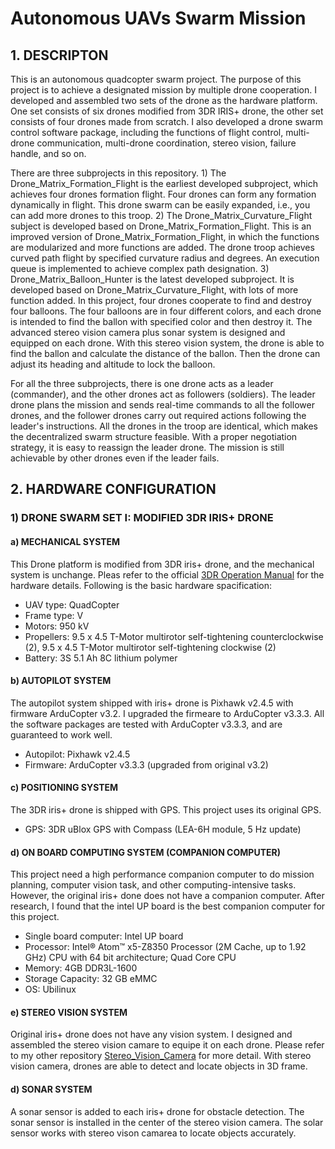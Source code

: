 # Autonomous UAVs Swarm Mission
## 1. DESCRIPTON
This is an autonomous quadcopter swarm project. The purpose of this project is to achieve a designated mission by multiple drone cooperation. I developed and assembled two sets of the drone as the hardware platform. One set consists of six drones modified from 3DR IRIS+ drone, the other set consists of four drones made from scratch. I also developed a drone swarm control software package, including the functions of flight control, multi-drone communication, multi-drone coordination, stereo vision, failure handle, and so on.

There are three subprojects in this repository. 1) The Drone_Matrix_Formation_Flight is the earliest developed subproject, which achieves four drones formation flight. Four drones can form any formation dynamically in flight. This drone swarm can be easily expanded, i.e., you can add more drones to this troop. 2) The Drone_Matrix_Curvature_Flight subject is developed based on Drone_Matrix_Formation_Flight. This is an improved version of Drone_Matrix_Formation_Flight, in which the functions are modularized and more functions are added. The drone troop achieves curved path flight by specified curvature radius and degrees. An execution queue is implemented to achieve complex path designation. 3) Drone_Matrix_Balloon_Hunter is the latest developed subproject. It is developed based on Drone_Matrix_Curvature_Flight, with lots of more function added. In this project, four drones cooperate to find and destroy four balloons. The four balloons are in four different colors, and each drone is intended to find the ballon with specified color and then destroy it. The advanced stereo vision camera plus sonar system is designed and equipped on each drone. With this stereo vision system, the drone is able to find the ballon and calculate the distance of the ballon. Then the drone can adjust its heading and altitude to lock the balloon.

For all the three subprojects, there is one drone acts as a leader (commander), and the other drones act as followers (soldiers). The leader drone plans the mission and sends real-time commands to all the follower drones, and the follower drones carry out required actions following the leader's instructions. All the drones in the troop are identical, which makes the decentralized swarm structure feasible. With a proper negotiation strategy, it is easy to reassign the leader drone. The mission is still achievable by other drones even if the leader fails.

## 2. HARDWARE CONFIGURATION
### 1) DRONE SWARM SET I: MODIFIED 3DR IRIS+ DRONE
#### a) MECHANICAL SYSTEM
This Drone platform is modified from 3DR iris+ drone, and the mechanical system is unchange. Pleas refer to the official [3DR Operation Manual](Hardware_Configuration/3DR_IRIS/DOCS/IRIS-Plus-Operation-Manual-vH-web.pdf) for the hardware details. Following is the basic hardware spacification:
- UAV type: QuadCopter
- Frame type: V
- Motors: 950 kV
- Propellers: 9.5 x 4.5 T-Motor multirotor self-tightening counterclockwise (2), 9.5 x 4.5 T-Motor multirotor self-tightening clockwise (2)
- Battery: 3S 5.1 Ah 8C lithium polymer

#### b) AUTOPILOT SYSTEM
The autopilot system shipped with iris+ drone is Pixhawk v2.4.5 with firmware ArduCopter v3.2. I upgraded the firmeare to ArduCopter v3.3.3. All the software packages are tested with ArduCopter v3.3.3, and are guaranteed to work well. 
- Autopilot: Pixhawk v2.4.5
- Firmware: ArduCopter v3.3.3 (upgraded from original v3.2)

#### c) POSITIONING SYSTEM
The 3DR iris+ drone is shipped with GPS. This project uses its original GPS.
- GPS: 3DR uBlox GPS with Compass (LEA-6H module, 5 Hz update)

#### d) ON BOARD COMPUTING SYSTEM (COMPANION COMPUTER)
This project need a high performance companion computer to do mission planning, computer vision task, and other computing-intensive tasks. However, the original iris+ done does not have a companion computer. After research, I found that the intel UP board is the best companion computer for this project.
- Single board computer: Intel UP board
- Processor: Intel® Atom™ x5-Z8350 Processor (2M Cache, up to 1.92 GHz) CPU with 64 bit architecture; Quad Core CPU
- Memory: 4GB DDR3L-1600
- Storage Capacity: 32 GB eMMC
- OS: Ubilinux

#### e) STEREO VISION SYSTEM
Original iris+ drone does not have any vision system. I designed and assembled the stereo vision camare to equipe it on each drone. Please refer to my other repository [Stereo_Vision_Camera](/Stereo_Vision_Camera) for more detail. With stereo vision camera, drones are able to detect and locate objects in 3D frame.
 
#### d) SONAR SYSTEM
A sonar sensor is added to each iris+ drone for obstacle detection. The sonar sensor is installed in the center of the stereo vision camera. The solar sensor works with stereo vison camarea to locate objects accurately. 





